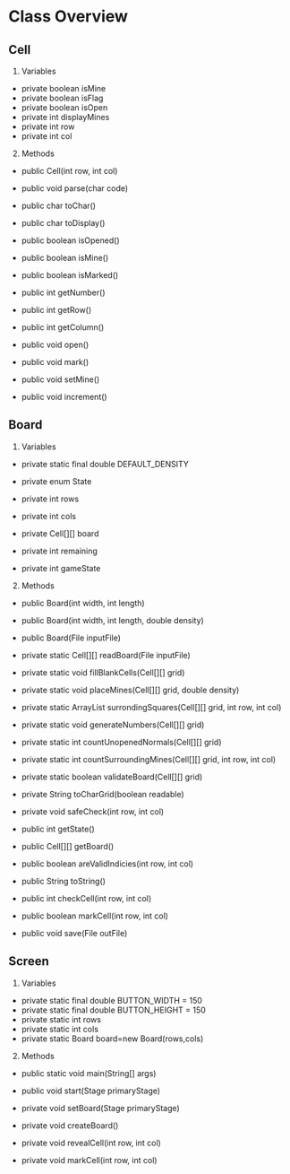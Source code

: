 # Class Overview

## Cell
1. Variables
- private boolean isMine
- private boolean isFlag
- private boolean isOpen
- private int displayMines
- private int row
- private int col

2. Methods
- public Cell(int row, int col)

- public void parse(char code)
- public char toChar()
- public char toDisplay()

- public boolean isOpened()
- public boolean isMine()
- public boolean isMarked()
- public int getNumber()
- public int getRow()
- public int getColumn()

- public void open()
- public void mark()
- public void setMine()
- public void increment()

## Board
1. Variables
- private static final double DEFAULT_DENSITY
- private enum State

- private int rows
- private int cols
- private Cell[][] board
- private int remaining
- private int gameState

2. Methods
- public Board(int width, int length)
- public Board(int width, int length, double density)
- public Board(File inputFile)

- private static Cell[][] readBoard(File inputFile)
- private static void fillBlankCells(Cell[][] grid)
- private static void placeMines(Cell[][] grid, double density)
- private static ArrayList<Cell> surrondingSquares(Cell[][] grid, int row, int col)
- private static void generateNumbers(Cell[][] grid)
- private static int countUnopenedNormals(Cell[][] grid)
- private static int countSurroundingMines(Cell[][] grid, int row, int col)
- private static boolean validateBoard(Cell[][] grid)

- private String toCharGrid(boolean readable)
- private void safeCheck(int row, int col)

- public int getState()
- public Cell[][] getBoard()
- public boolean areValidIndicies(int row, int col)
- public String toString()
- public int checkCell(int row, int col)
- public boolean markCell(int row, int col)
- public void save(File outFile)

## Screen
1. Variables
- private static final double BUTTON_WIDTH = 150
- private static final double BUTTON_HEIGHT = 150
- private static int rows
- private static int cols
- private static Board board=new Board(rows,cols)

2. Methods
- public static void main(String[] args)

- public void start(Stage primaryStage)

- private void setBoard(Stage primaryStage)
- private void createBoard()
- private void revealCell(int row, int col)
- private void markCell(int row, int col)



 
